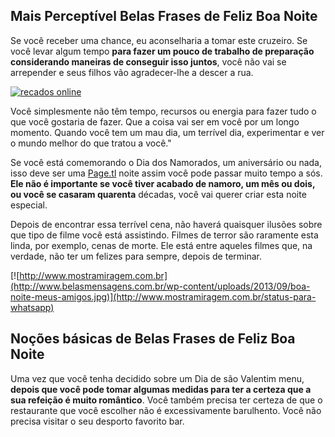 ## Mais Perceptível Belas Frases de Feliz Boa Noite

Se você receber uma chance, eu aconselharia a tomar este cruzeiro. Se você levar algum tempo **para fazer um pouco de trabalho de preparação considerando maneiras de conseguir isso juntos**, você não vai se arrepender e seus filhos vão agradecer-lhe a descer a rua.

[![recados online](https://static.mundodasmensagens.com/upload/textos/d/e/deixo-um-beijo-e-o-desejo-que-esta-noite-seja-de-paz-e-de-sonhos-kR4Rb-cxl.jpg)](http://www.mostramiragem.com.br/mensagem-de-boa-noite/)

Você simplesmente não têm tempo, recursos ou energia para fazer tudo o que você gostaria de fazer. Que a coisa vai ser em você por um longo momento. Quando você tem um mau dia, um terrível dia, experimentar e ver o mundo melhor do que tratou a você."

Se você está comemorando o Dia dos Namorados, um aniversário ou nada, isso deve ser uma [Page.tl](http://mensagemdeboanoite.page.tl/) noite assim você pode passar muito tempo a sós. **Ele não é importante se você tiver acabado de namoro, um mês ou dois, ou você se casaram quarenta** décadas, você vai querer criar esta noite especial.

Depois de encontrar essa terrível cena, não haverá quaisquer ilusões sobre que tipo de filme você está assistindo. Filmes de terror são raramente esta linda, por exemplo, cenas de morte. Ele está entre aqueles filmes que, na verdade, não ter um felizes para sempre, depois de terminar.

[![http://www.mostramiragem.com.br](http://www.belasmensagens.com.br/wp-content/uploads/2013/09/boa-noite-meus-amigos.jpg)](http://www.mostramiragem.com.br/status-para-whatsapp)

## Noções básicas de Belas Frases de Feliz Boa Noite

Uma vez que você tenha decidido sobre um Dia de são Valentim menu, **depois que você pode tomar algumas medidas para ter a certeza que a sua refeição é muito romântico**. Você também precisa ter certeza de que o restaurante que você escolher não é excessivamente barulhento. Você não precisa visitar o seu desporto favorito bar.

